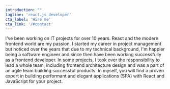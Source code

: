 ```yaml
---
introduction: ""
tagline: 'react.js developer'
cta_label: 'Hire me'
cta_link: '/#contact'
---
```


I've been working on IT projects for over 10 years. React and the modern frontend world are my passion. 
I started my career in project management but noticed over the years that due to my technical background, I'm happier being a software engineer and since then have been working successfully as a frontend developer. 
In some projects, I took over the responsibility to lead a whole team, including frontend architecture design and was a part of an agile team building successful products.
In myself, you will find a proven expert in building performant and elegant applications (SPA) with React and JavaScript for your project.